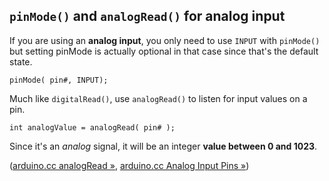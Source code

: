 ## `pinMode()` and `analogRead()` for analog input

If you are using an **analog input**, you only need to use `INPUT` with `pinMode()` but setting pinMode is actually optional in that case since that's the default state.

```
pinMode( pin#, INPUT);
```

Much like `digitalRead()`, use `analogRead()` to listen for input values on a pin.

```
int analogValue = analogRead( pin# );
```

Since it's an _analog_ signal, it will be an integer **value between 0 and 1023**.


([arduino.cc analogRead »](http://arduino.cc/en/Reference/analogRead),
 [arduino.cc Analog Input Pins »](http://arduino.cc/en/Tutorial/AnalogInputPins))